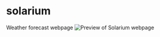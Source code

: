 # solarium
Weather forecast webpage
<img src="https://ibb.co/Snx1c84" alt="Preview of Solarium webpage">
